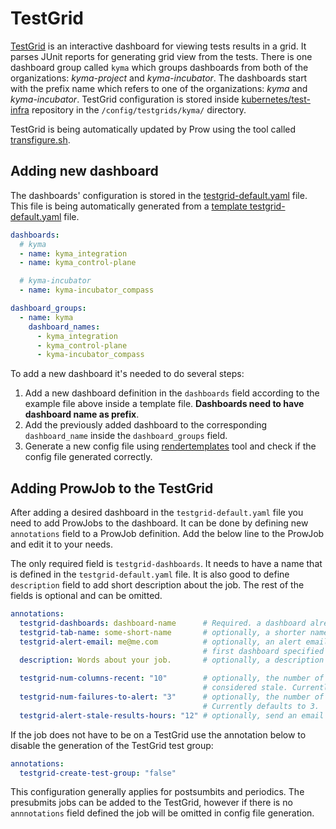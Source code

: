 # TestGrid

[TestGrid](https://testgrid.k8s.io) is an interactive dashboard for viewing tests results in a grid. It parses JUnit reports for generating grid view from the tests.
There is one dashboard group called `kyma` which groups dashboards from both of the organizations: *kyma-project* and *kyma-incubator*. The dashboards start with the prefix name which refers to one of the organizations: *kyma* and *kyma-incubator*.
TestGrid configuration is stored inside [kubernetes/test-infra](https://github.com/kubernetes/test-infra/tree/master/config/testgrids/kyma) repository in the `/config/testgrids/kyma/` directory.

TestGrid is being automatically updated by Prow using the tool called [transfigure.sh](https://github.com/kubernetes/test-infra/tree/master/testgrid/cmd/transfigure).

## Adding new dashboard

The dashboards' configuration is stored in the [testgrid-default.yaml](https://github.com/kyma-project/test-infra/tree/master/prow/testgrid-default.yaml) file.
This file is being automatically generated from a [template testgrid-default.yaml](https://github.com/kyma-project/test-infra/blob/master/templates/templates/testgrid-default.yaml) file.
```yaml
dashboards:
  # kyma
  - name: kyma_integration
  - name: kyma_control-plane

  # kyma-incubator
  - name: kyma-incubator_compass

dashboard_groups:
  - name: kyma
    dashboard_names:
      - kyma_integration
      - kyma_control-plane
      - kyma-incubator_compass
```
To add a new dashboard it's needed to do several steps:

1. Add a new dashboard definition in the `dashboards` field according to the example file above inside a template file. **Dashboards need to have dashboard name as prefix**.
2. Add the previously added dashboard to the corresponding `dashboard_name` inside the `dashboard_groups` field.
3. Generate a new config file using [rendertemplates](https://github.com/kyma-project/test-infra/tree/master/development/tools/cmd/rendertemplates) tool and check if the config file generated correctly.

## Adding ProwJob to the TestGrid

After adding a desired dashboard in the `testgrid-default.yaml` file you need to add ProwJobs to the dashboard. It can be done by defining new `annotations` field to a ProwJob definition.
Add the below line to the ProwJob and edit it to your needs.

The only required field is `testgrid-dashboards`. It needs to have a name that is defined in the `testgrid-default.yaml` file. It is also good to define `description` field to add short description about the job.
The rest of the fields is optional and can be omitted.
```yaml
annotations:
  testgrid-dashboards: dashboard-name      # Required. a dashboard already defined in a config.yaml.
  testgrid-tab-name: some-short-name       # optionally, a shorter name for the tab. If omitted, just uses the job name.
  testgrid-alert-email: me@me.com          # optionally, an alert email that will be applied to the tab created in the
                                           # first dashboard specified in testgrid-dashboards.
  description: Words about your job.       # optionally, a description of your job. If omitted, just uses the job name.

  testgrid-num-columns-recent: "10"        # optionally, the number of runs a row can be omitted from before it is
                                           # considered stale. Currently defaults to 10.
  testgrid-num-failures-to-alert: "3"      # optionally, the number of continuous failures before sending an email.
                                           # Currently defaults to 3.
  testgrid-alert-stale-results-hours: "12" # optionally, send an email if this many hours pass with no results at all.
```

If the job does not have to be on a TestGrid use the annotation below to disable the generation of the TestGrid test group:
```yaml
annotations:
  testgrid-create-test-group: "false"
```

This configuration generally applies for postsumbits and periodics. The presubmits jobs can be added to the TestGrid, however if there is no `annnotations` field defined the job will be omitted in config file generation.
